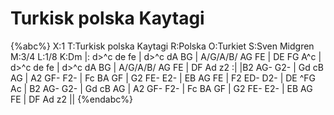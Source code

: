 # Turkisk polska Kaytagi

{%abc%}
X:1
T:Turkisk polska Kaytagi
R:Polska
O:Turkiet
S:Sven Midgren
M:3/4
L:1/8
K:Dm
|: d>^c de fe | d>^c dA BG | A/G/A/B/ AG FE | DE FG A^c | d>^c de fe | d>^c dA BG | A/G/A/B/ AG FE | DF Ad z2   :|
|B2 AG- G2- | Gd cB AG | A2 GF- F2- | Fc BA GF | G2 FE- E2- | EB AG FE | F2 ED- D2- | DE ^FG Ac | 
B2 AG- G2- | Gd cB AG | A2 GF- F2- | Fc BA GF | G2 FE- E2- | EB AG FE |  DF Ad z2  || 
{%endabc%}

